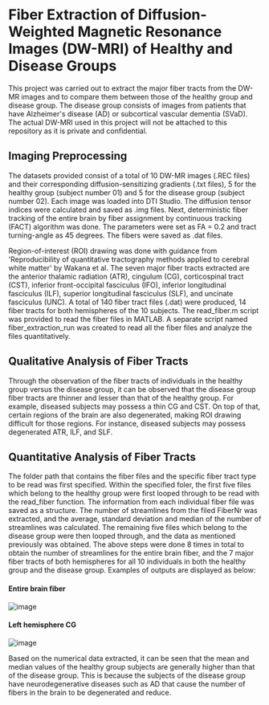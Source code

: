 # Fiber Extraction of Diffusion-Weighted Magnetic Resonance Images (DW-MRI) of Healthy and Disease Groups

This project was carried out to extract the major fiber tracts from the DW-MR images and to compare them between those of the healthy group and disease group.  The disease group consists of images from patients that have Alzheimer's disease (AD) or subcortical vascular dementia (SVaD). The actual DW-MRI used in this project will not be attached to this repository as it is private and confidential.

## Imaging Preprocessing

The datasets provided consist of a total of 10 DW-MR images (.REC files) and their corresponding diffusion-sensitizing gradients (.txt files), 5 for the healthy group (subject number 01) and 5 for the disease group (subject number 02). Each image was loaded into DTI Studio. The diffusion tensor indices were calculated and saved as .img files. Next, deterministic fiber tracking of the entire brain by fiber assignment by continuous tracking (FACT) algorithm was done. The parameters were set as FA = 0.2 and tract turning-angle as 45 degrees. The fibers were saved as .dat files. 

Region-of-interest (ROI) drawing was done with guidance from 'Reproducibility of quantitative tractography methods applied to cerebral white matter' by Wakana et al. The seven major fiber tracts extracted are the anterior thalamic radiation (ATR), cingulum (CG), corticospinal tract (CST), inferior front-occipital fasciculus (IFO), inferior longitudinal fasciculus (ILF), superior longitudinal fasciculus (SLF), and uncinate fasciculus (UNC). A total of 140 fiber tract files (.dat) were produced, 14 fiber tracts for both hemispheres of the 10 subjects. The read_fiber.m script was provided to read the fiber files in MATLAB. A separate script named fiber_extraction_run was created to read all the fiber files and analyze the files quantitatively.

## Qualitative Analysis of Fiber Tracts

Through the observation of the fiber tracts of individuals in the healthy group versus the disease group, it can be observed that the disease group fiber tracts are thinner and lesser than that of the healthy group. For example, diseased subjects may possess a thin CG and CST. On top of that, certain regions of the brain are also degenerated, making ROI drawing difficult for those regions. For instance, diseased subjects may possess degenerated ATR, ILF, and SLF.

## Quantitative Analysis of Fiber Tracts

The folder path that contains the fiber files and the specific fiber tract type to be read was first specified. Within the specified foler, the first five files which belong to the healthy group were first looped through to be read with the read_fiber function. The information from each individual fiber file was saved as a structure. The number of streamlines from the filed FiberNr was extracted, and the average, standard deviation and median of the number of streamlines was calculated. The remaining five files which belong to the disease group were then looped through, and the data as mentioned previously was obtained. The above steps were done 8 times in total to obtain the number of streamlines for the entire brain fiber, and the 7 major fiber tracts of both hemispheres for all 10 individuals in both the healthy group and the disease group. Examples of outputs are displayed as below:

#### Entire brain fiber
![image](https://github.com/user-attachments/assets/c155068a-d6e2-40ed-85a1-393c447145d4)

#### Left hemisphere CG
![image](https://github.com/user-attachments/assets/f63a4748-94b5-4293-a837-6058905f6e4c)

Based on the numerical data extracted, it can be seen that the mean and median values of the healthy group subjects are generally higher than that of the disease group. This is because the subjects of the disease group have neurodegenerative diseases such as AD that cause the number of fibers in the brain to be degenerated and reduce. 
